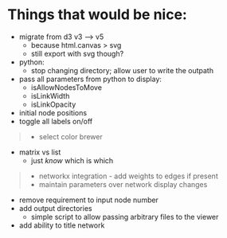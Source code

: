 # Things that would be nice:
- migrate from d3 v3 --> v5
    - because html.canvas > svg
    - still export with svg though?
- python:
    - stop changing directory; allow user to write the outpath
- pass all parameters from python to display:
    - isAllowNodesToMove
    - isLinkWidth
    - isLinkOpacity
- initial node positions
- toggle all labels on/off
> - select color brewer
- matrix vs list
    - just _know_ which is which
> - networkx integration
    - add weights to edges if present
> - maintain parameters over network display changes
- remove requirement to input node number
- add output directories
    - simple script to allow passing arbitrary files to the viewer
- add ability to title network

